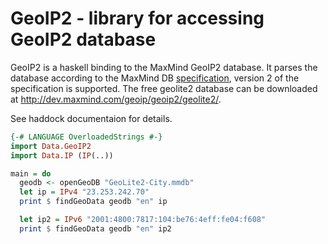 GeoIP2 - library for accessing GeoIP2 database
==========

GeoIP2 is a haskell binding to the MaxMind GeoIP2 database.
It parses the database according to the MaxMind DB
<a href="http://maxmind.github.io/MaxMind-DB/">specification</a>,
version 2 of the specification is supported. The free geolite2 database can
be downloaded at http://dev.maxmind.com/geoip/geoip2/geolite2/.

See haddock documentaion for details.

```Haskell
{-# LANGUAGE OverloadedStrings #-}
import Data.GeoIP2
import Data.IP (IP(..))

main = do
  geodb <- openGeoDB "GeoLite2-City.mmdb"
  let ip = IPv4 "23.253.242.70"
  print $ findGeoData geodb "en" ip

  let ip2 = IPv6 "2001:4800:7817:104:be76:4eff:fe04:f608"
  print $ findGeoData geodb "en" ip2
```
